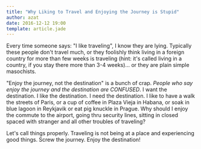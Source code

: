 ```yaml
---
title: "Why Liking to Travel and Enjoying the Journey is Stupid"
author: azat
date: 2016-12-12 19:00
template: article.jade
---
```


Every time someone says: "I like traveling", I know they are lying. Typically these people don't travel much, or they foolishly think living in a foreign country for more than few weeks is traveling (hint: it's called living in a country, if you stay there more than 3-4 weeks)... or they are plain simple masochists.

"Enjoy the journey, not the destination" is a bunch of crap. *People who say enjoy the journey and the destination are CONFUSED*. I want the destination. I like the destination. I need the destination. I like to have a walk the streets of Paris, or a cup of coffee in Plaza Vieja in Habana, or soak in blue lagoon in Reykjavik or eat pig knuckle in Prague. Why should I enjoy the commute to the airport, going thru security lines, sitting in closed spaced with stranger and all other troubles of traveling?

Let's call things properly. Traveling is not being at a place and experiencing good things. Screw the journey. Enjoy the destination!


